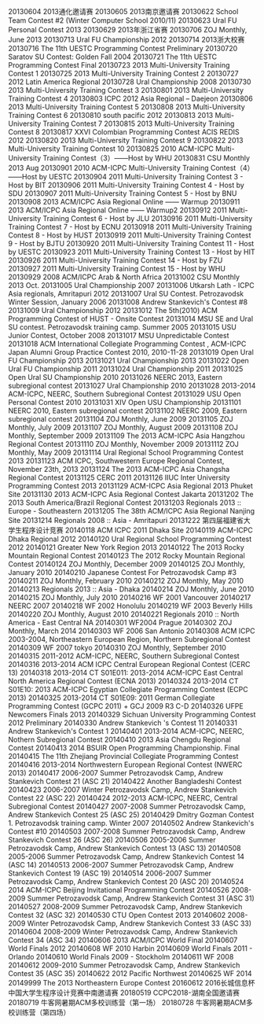 20130604 	2013通化邀请赛
20130605 	2013南京邀请赛
20130622 	School Team Contest #2 (Winter Computer School 2010/11)
20130623 	Ural FU Personal Contest 2013
20130629 	2013年浙江省赛
20130706 	ZOJ Monthly, June 2013
20130713 	Ural FU Championship 2012
20130714 	2013浙大校赛
20130716 	The 11th UESTC Programming Contest Preliminary
20130720 	Saratov SU Contest: Golden Fall 2004
20130721 	The 11th UESTC Programming Contest Final
20130723 	2013 Multi-University Training Contest 1
20130725 	2013 Multi-University Training Contest 2 
20130727 	2012 Latin America Regional
20130728 	Ural Championship 2008
20130730 	2013 Multi-University Training Contest 3 
20130801 	2013 Multi-University Training Contest 4
20130803 	ICPC 2012 Asia Regional – Daejeon
20130806 	2013 Multi-University Training Contest 5
20130808 	2013 Multi-University Training Contest 6
20130810 	south pacific 2012
20130813 	2013 Multi-University Training Contest 7
20130815 	2013 Multi-University Training Contest 8
20130817 	XXVI Colombian Programming Contest ACIS REDIS 2012
20130820 	2013 Multi-University Training Contest 9
20130822 	2013 Multi-University Training Contest 10
20130825 	2010 ACM-ICPC Multi-University Training Contest（3）——Host by WHU
20130831 	CSU Monthly 2013 Aug
20130901 	2010 ACM-ICPC Multi-University Training Contest（4）——Host by UESTC
20130904 	2011 Multi-University Training Contest 3 - Host by BIT
20130906 	2011 Multi-University Training Contest 4 - Host by SDU
20130907 	2011 Multi-University Training Contest 5 - Host by BNU
20130908 	2013 ACM/ICPC Asia Regional Online —— Warmup
20130911 	2013 ACM/ICPC Asia Regional Online —— Warmup2
20130912 	2011 Multi-University Training Contest 6 - Host by JLU
20130916 	2011 Multi-University Training Contest 7 - Host by ECNU
20130918 	2011 Multi-University Training Contest 8 - Host by HUST
20130919 	2011 Multi-University Training Contest 9 - Host by BJTU
20130920 	2011 Multi-University Training Contest 11 - Host by UESTC
20130923 	2011 Multi-University Training Contest 13 - Host by HIT
20130926 	2011 Multi-University Training Contest 14 - Host by FZU
20130927 	2011 Multi-University Training Contest 15 - Host by WHU
20130929 	2008 ACM/ICPC Arab & North Africa
20131002 	CSU Monthly 2013 Oct.
20131005 	Ural Championship 2007
20131006 	Utkarsh Lath - ICPC Asia regionals, Amritapuri 2012
20131007 	Ural SU Contest. Petrozavodsk Winter Session, January 2006
20131008 	Andrew Stankevich's Contest #8
20131009 	Ural Championship 2012
20131012 	The 5th(2010) ACM Programming Contest of HUST - Onsite Contest
20131014 	MSU SE and Ural SU contest. Petrozavodsk training camp. Summer 2005
20131015 	USU Junior Contest, October 2008
20131017 	MSU Unpredictable Contest
20131018 	ACM International Collegiate Programming Contest , ACM-ICPC Japan Alumni Group Practice Contest 2010, 2010-11-28
20131019 	Open Ural FU Championship 2013
20131021 	Ural Championship 2013
20131022 	Open Ural FU Championship 2011
20131024 	Ural Championship 2011
20131025 	Open Ural SU Championship 2010
20131026 	NEERC 2013, Eastern subregional contest
20131027 	Ural Championship 2010
20131028 	2013-2014 ACM-ICPC, NEERC, Southern Subregional Contest
20131029 	USU Open Personal Contest 2010
20131031 	XIV Open USU Championship
20131101 	NEERC 2010, Eastern subregional contest
20131102 	NEERC 2009, Eastern subregional contest
20131104 	ZOJ Monthly, June 2009
20131105 	ZOJ Monthly, July 2009
20131107 	ZOJ Monthly, August 2009
20131108 	ZOJ Monthly, September 2009
20131109 	The 2013 ACM-ICPC Asia Hangzhou Regional Contest
20131110 	ZOJ Monthly, November 2009
20131112 	ZOJ Monthly, May 2009
20131114 	Ural Regional School Programming Contest 2013
20131123 	ACM ICPC, Southwestern Europe Regional Contest, November 23th, 2013
20131124 	The 2013 ACM-ICPC Asia Changsha Regional Contest
20131125 	CERC 2011
20131126 	IIUC Inter University Programming Contest 2013
20131129 	ACM-ICPC Asia Regional 2013 Phuket Site
20131130 	2013 ACM-ICPC Asia Regional Contest Jakarta
20131202 	The 2013 South America/Brazil Regional Contest
20131203 	Regionals 2013 :: Europe - Southeastern
20131205 	The 38th ACM/ICPC Asia Regional Nanjing Site
20131214 	Regionals 2008 :: Asia - Amritapuri
20131222 	第四届福建省大学生程序设计竞赛
20140118 	ACM ICPC 2011 Dhaka Site
20140119 	ACM-ICPC Dhaka Regional 2012
20140120 	Ural Regional School Programming Contest 2012
20140121 	Greater New York Region 2013
20140122 	The 2013 Rocky Mountain Regional Contest
20140123 	The 2012 Rocky Mountain Regional Contest
20140124 	ZOJ Monthly, December 2009
20140125 	ZOJ Monthly, January 2010
20140210 	Japanese Contest For Petrozavodsk Camp #3
20140211 	ZOJ Monthly, February 2010
20140212 	ZOJ Monthly, May 2010
20140213 	Regionals 2013 :: Asia - Dhaka
20140214 	ZOJ Monthly, June 2010
20140215 	ZOJ Monthly, July 2010
20140216 	WF 2001 Vancouver
20140217 	NEERC 2007
20140218 	WF 2002 Honolulu
20140219 	WF 2003 Beverly Hills
20140220 	ZOJ Monthly, August 2010
20140221 	Regionals 2010 :: North America - East Central NA
20140301 	WF2004 Prague
20140302 	ZOJ Monthly, March 2014
20140303 	WF 2006 San Antonio
20140308 	ACM ICPC 2003-2004, Northeastern European Region, Northern Subregional Contest
20140309 	WF 2007 tokyo
20140310 	ZOJ Monthly, September 2010
20140315 	2011-2012 ACM-ICPC, NEERC, Southern Subregional Contest
20140316 	2013-2014 ACM ICPC Central European Regional Contest (CERC 13)
20140318 	2013-2014 CT S01E011: 2013-2014 ACM-ICPC East Central North America Regional Contest (ECNA 2013)
20140324 	2013-2014 CT S01E10: 2013 ACM-ICPC Egyptian Collegiate Programming Contest (ECPC 2013)
20140325 	2013-2014 CT S01E09: 2011 German Collegiate Programming Contest (GCPC 2011) + GCJ 2009 R3 C-D
20140326 	UFPE Newcomers Finals 2013
20140329 	Sichuan University Programming Contest 2012 Preliminary
20140330 	Andrew Stankevich 's Contest 11
20140331 	Andrew Stankevich's Contest 1
20140401 	2013-2014 ACM-ICPC, NEERC, Nothern Subregional Contest
20140410 	2013 Asia Chengdu Regional Contest
20140413 	2014 BSUIR Open Programming Championship. Final
20140415 	The 11th Zhejiang Provincial Collegiate Programming Contest 
20140416 	2013-2014 Northwestern European Regional Contest (NWERC 2013)
20140417 	2006-2007 Summer Petrozavodsk Camp, Andrew Stankevich Contest 21 (ASC 21)
20140422 	Another Bangladeshi Contest
20140423 	2006-2007 Winter Petrozavodsk Camp, Andrew Stankevich Contest 22 (ASC 22)
20140424 	2012-2013 ACM-ICPC, NEERC, Central Subregional Contest
20140427 	2007-2008 Summer Petrozavodsk Camp, Andrew Stankevich Contest 25 (ASC 25)
20140429 	Dmitry Gozman Contest 1. Petrozavodsk training camp. Winter 2007
20140502 	Andrew Stankevich's Contest #10
20140503 	2007-2008 Summer Petrozavodsk Camp, Andrew Stankevich Contest 26 (ASC 26)
20140506 	2005-2006 Summer Petrozavodsk Camp, Andrew Stankevich Contest 13 (ASC 13)
20140508 	2005-2006 Summer Petrozavodsk Camp, Andrew Stankevich Contest 14 (ASC 14)
20140513 	2006-2007 Summer Petrozavodsk Camp, Andrew Stankevich Contest 19 (ASC 19)
20140514 	2006-2007 Summer Petrozavodsk Camp, Andrew Stankevich Contest 20 (ASC 20)
20140524 	2014 ACM-ICPC Beijing Invitational Programming Contest
20140526 	2008-2009 Summer Petrozavodsk Camp, Andrew Stankevich Contest 31 (ASC 31)
20140527 	2008-2009 Summer Petrozavodsk Camp, Andrew Stankevich Contest 32 (ASC 32)
20140530 	CTU Open Contest 2013
20140602 	2008-2009 Winter Petrozavodsk Camp, Andrew Stankevich Contest 33 (ASC 33)
20140604 	2008-2009 Winter Petrozavodsk Camp, Andrew Stankevich Contest 34 (ASC 34)
20140606 	2013 ACM/ICPC World Final
20140607 	World Finals 2012
20140608 	WF 2010 Harbin
20140609 	World Finals 2011 - Orlando
20140610 	World Finals 2009 - Stockholm
20140611 	WF 2008
20140612 	2009-2010 Summer Petrozavodsk Camp, Andrew Stankevich Contest 35 (ASC 35)
20140622 	2012 Pacific Northwest
20140625 	WF 2014
20149999 	The 2013 Northeastern Europe Contest
20160612 	2016长城信息杯中国大学生程序设计竞赛中南邀请赛
20180519 	CCPC2018-湖南全国邀请赛
20180719 	牛客网暑期ACM多校训练营（第一场）
20180728 	牛客网暑期ACM多校训练营（第四场）
